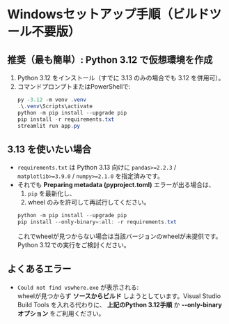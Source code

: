 # Windowsセットアップ手順（ビルドツール不要版）

## 推奨（最も簡単）: Python 3.12 で仮想環境を作成
1. Python 3.12 をインストール（すでに 3.13 のみの場合でも 3.12 を併用可）。
2. コマンドプロンプトまたはPowerShellで:  
   ```powershell
   py -3.12 -m venv .venv
   .\.venv\Scripts\activate
   python -m pip install --upgrade pip
   pip install -r requirements.txt
   streamlit run app.py
   ```

## 3.13 を使いたい場合
- `requirements.txt` は Python 3.13 向けに `pandas>=2.2.3` / `matplotlib>=3.9.0` / `numpy>=2.1.0` を指定済みです。
- それでも **Preparing metadata (pyproject.toml)** エラーが出る場合は、
  1) `pip` を最新化し、
  2) wheel のみを許可して再試行してください。  
   ```powershell
   python -m pip install --upgrade pip
   pip install --only-binary=:all: -r requirements.txt
   ```
  これでwheelが見つからない場合は当該バージョンのwheelが未提供です。Python 3.12での実行をご検討ください。

## よくあるエラー
- `Could not find vswhere.exe` が表示される:  
  wheelが見つからず **ソースからビルド** しようとしています。Visual Studio Build Tools を入れる代わりに、
  **上記のPython 3.12手順** か **--only-binaryオプション** をご利用ください。
